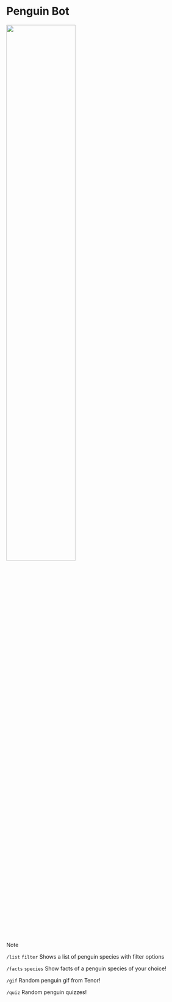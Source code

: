 # Penguin Bot

<img src="https://i.imgur.com/0X4KBgV.png" width="60%" />

<br><br>
  
> [!NOTE]
> 
> ```/list``` ```filter``` Shows a list of penguin species with filter options
> 
> ```/facts``` ```species``` Show facts of a penguin species of your choice!
> 
> ```/gif``` Random penguin gif from Tenor!
>
> ```/quiz``` Random penguin quizzes!
> 
